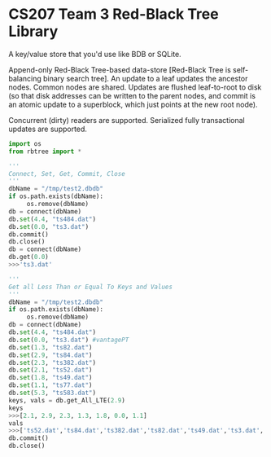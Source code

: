 # CS207 Team 3 Red-Black Tree Library

A key/value store that you'd use like BDB or SQLite.

Append-only Red-Black Tree-based data-store [Red-Black Tree is self-balancing binary search tree]. An update to a leaf updates the ancestor nodes. Common nodes are shared. Updates are flushed leaf-to-root to disk (so that disk addresses can be written to the parent nodes, and commit is an atomic update to a superblock, which just points at the new root node).

Concurrent (dirty) readers are supported. Serialized fully transactional updates are supported.



 ```python
 import os
 from rbtree import *

 '''
 Connect, Set, Get, Commit, Close
 '''
 dbName = "/tmp/test2.dbdb"
 if os.path.exists(dbName):
      os.remove(dbName)
 db = connect(dbName)
 db.set(4.4, "ts484.dat")
 db.set(0.0, "ts3.dat")
 db.commit()
 db.close()
 db = connect(dbName)
 db.get(0.0)
 >>>'ts3.dat'

 '''
 Get all Less Than or Equal To Keys and Values
 '''
 dbName = "/tmp/test2.dbdb"
 if os.path.exists(dbName):
      os.remove(dbName)
 db = connect(dbName)
 db.set(4.4, "ts484.dat")
 db.set(0.0, "ts3.dat") #vantagePT
 db.set(1.3, "ts82.dat")
 db.set(2.9, "ts84.dat")
 db.set(2.3, "ts382.dat")
 db.set(2.1, "ts52.dat")
 db.set(1.8, "ts49.dat")
 db.set(1.1, "ts77.dat")
 db.set(5.3, "ts583.dat")
 keys, vals = db.get_All_LTE(2.9)
 keys
 >>>[2.1, 2.9, 2.3, 1.3, 1.8, 0.0, 1.1]
 vals
 >>>['ts52.dat','ts84.dat','ts382.dat','ts82.dat','ts49.dat','ts3.dat','ts77.dat']
 db.commit()
 db.close()

```
